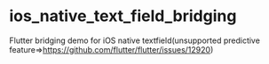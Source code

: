 # ios_native_text_field_bridging
Flutter bridging demo for iOS native textfield(unsupported predictive feature=>https://github.com/flutter/flutter/issues/12920)

